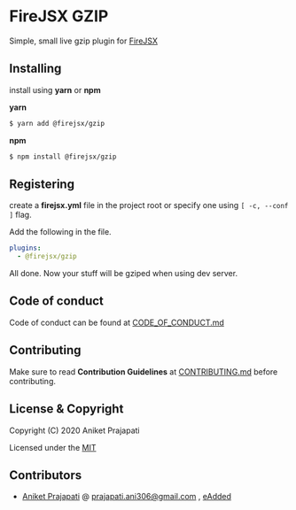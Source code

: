 # FireJSX GZIP

Simple, small live gzip plugin for [FireJSX](https://github.com/Fire-JSX/FireJSX)

## Installing

install using **yarn** or **npm**

**yarn**

```bash
$ yarn add @firejsx/gzip
```

**npm**

```bash
$ npm install @firejsx/gzip
```

## Registering

create a **firejsx.yml** file in the project root or specify one using `[ -c, --conf ]` flag.

Add the following in the file.

```yaml
plugins:
  - @firejsx/gzip
```

All done. Now your stuff will be gziped when using dev server.


## Code of conduct

Code of conduct can be found at [CODE_OF_CONDUCT.md](CODE_OF_CONDUCT.md)

## Contributing

Make sure to read **Contribution Guidelines** at [CONTRIBUTING.md](CONTRIBUTING.md) before contributing.

## License & Copyright

Copyright (C) 2020 Aniket Prajapati

Licensed under the [MIT](LICENSE)

## Contributors
 + [Aniket Prajapati](https://github.com/aniketfuryrocks) @ prajapati.ani306@gmail.com , [eAdded](http://www.eadded.com)